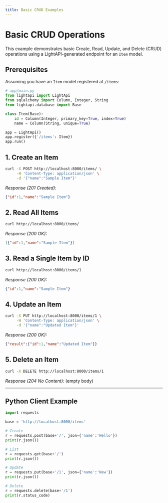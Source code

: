 ```yaml
---
title: Basic CRUD Examples
---
```


# Basic CRUD Operations

This example demonstrates basic Create, Read, Update, and Delete (CRUD) operations using a LightAPI-generated endpoint for an `Item` model.

## Prerequisites

Assuming you have an `Item` model registered at `/items`:

```python
# app/main.py
from lightapi import LightApi
from sqlalchemy import Column, Integer, String
from lightapi.database import Base

class Item(Base):
    id = Column(Integer, primary_key=True, index=True)
    name = Column(String, unique=True)

app = LightApi()
app.register({'/items': Item})
app.run()
```

## 1. Create an Item

```bash
curl -X POST http://localhost:8000/items/ \
     -H 'Content-Type: application/json' \
     -d '{"name":"Sample Item"}'
```

_Response (201 Created):_
```json
{"id":1,"name":"Sample Item"}
```

## 2. Read All Items

```bash
curl http://localhost:8000/items/
```

_Response (200 OK):_
```json
[{"id":1,"name":"Sample Item"}]
```

## 3. Read a Single Item by ID

```bash
curl http://localhost:8000/items/1
```

_Response (200 OK):_
```json
{"id":1,"name":"Sample Item"}
```

## 4. Update an Item

```bash
curl -X PUT http://localhost:8000/items/1 \
     -H 'Content-Type: application/json' \
     -d '{"name":"Updated Item"}'
```

_Response (200 OK):_
```json
{"result":{"id":1,"name":"Updated Item"}}
```

## 5. Delete an Item

```bash
curl -X DELETE http://localhost:8000/items/1
```

_Response (204 No Content):_ (empty body)

---

## Python Client Example

```python
import requests

base = 'http://localhost:8000/items'

# Create
r = requests.post(base+'/', json={'name':'Hello'})
print(r.json())

# List
r = requests.get(base+'/')
print(r.json())

# Update
r = requests.put(base+'/1', json={'name':'New'})
print(r.json())

# Delete
r = requests.delete(base+'/1')
print(r.status_code)
```
